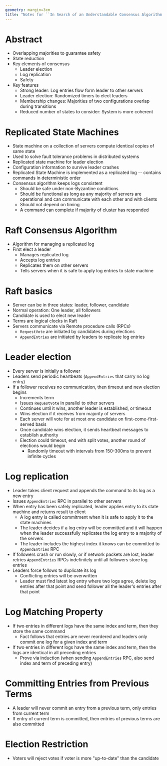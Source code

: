 ```yaml
---
geometry: margin=3cm
title: "Notes for ``In Search of an Understandable Consensus Algorithm''"
---
```


# Abstract

- Overlapping majorities to guarantee safety
- State reduction
- Key elements of consensus
  - Leader election
  - Log replication
  - Safety
- Key features
  - Strong leader: Log entries flow form leader to other servers
  - Leader election: Randomized timers to elect leaders
  - Membership changes: Majorities of two configurations overlap during transitions
  - Reduced number of states to consider: System is more coherent

# Replicated State Machines

- State machine on a collection of servers compute identical copies of same state
- Used to solve fault tolerance problems in distributed systems
- Replicated state machine for leader election
- Configuration information to survive leader crashes
- Replicated State Machine is implemented as a replicated log -- contains commands in
  deterministic order
- Consensus algorithm keeps logs consistent
  - Should be safe under non-Byzantine conditions
  - Should be functional as long as any majority of servers are operational and can communicate
    with each other and with clients
  - Should not depend on timing
  - A command can complete if majority of cluster has responded

# Raft Consensus Algorithm

- Algorithm for managing a replicated log
- First elect a leader
  - Manages replicated log
  - Accepts log entries
  - Replicates them on other servers
  - Tells servers when it is safe to apply log entries to state machine

# Raft basics

- Server can be in three states: leader, follower, candidate
- Normal operation: One leader, all followers
- Candidate is used to elect new leader
- Terms are logical clocks in Raft
- Servers communicate via Remote procedure calls (RPCs)
  - `RequestVote` are initiated by candidates during elections
  - `AppendEntries` are initiated by leaders to replicate log entries

# Leader election

- Every server is initially a follower
- Leaders send periodic heartbeats (`AppendEntries` that carry no log entry)
- If a follower receives no communication, then timeout and new election begins
  - Increments term
  - Issues `RequestVote` in parallel to other servers
  - Continues until it wins, another leader is established, or timeout
  - Wins election if it receives from majority of servers
  - Each server will vote for at most one candidate on first-come-first-served basis
  - Once candidate wins election, it sends heartbeat messages to establish authority
  - Election could timeout, end with split votes, another round of elections would begin
    - Randomly timeout with intervals from 150-300ms to prevent infinite cycles

# Log replication

- Leader takes client request and appends the command to its log as a new entry
- Issues `AppendEntries` RPC in parallel to other servers
- When entry has been safely replicated, leader applies entry to its state machine and returns
  result to client
  - A log entry is called commitment when it is safe to apply it to the state machines
  - The leader decides if a log entry will be committed and it will happen when the leader
    successfully replicates the log entry to a majority of the servers
  - The leader includes the highest index it knows can be committed to `AppendEntries` RPC
- If followers crash or run slowly, or if network packets are lost, leader retries `AppendEntries`
  RPCs indefinitely until all followers store log entries
- Leaders force follows to duplicate its log
  - Conflicting entries will be overwritten
  - Leader must find latest log entry where two logs agree, delete log entries after that point and
    send follower all the leader's entries after that point

# Log Matching Property

- If two entries in different logs have the same index and term, then they store the same command
  - Fact follows that entries are never reordered and leaders only commit one log for a given
    index and term
- If two entries in different logs have the same index and term, then the logs are identical in all
  preceding entries
  - Prove via induction (when sending `AppendEntries` RPC, also send index and term of preceding
    entry)

# Committing Entries from Previous Terms

- A leader will never commit an entry from a previous term, only entries from current term
- If entry of current term is committed, then entries of previous terms are also committed

# Election Restriction

- Voters will reject votes if voter is more "up-to-date" than the candidate
